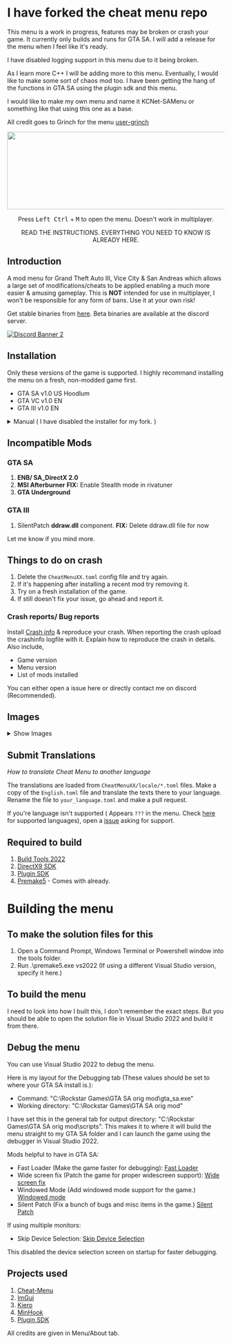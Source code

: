 # I have forked the cheat menu repo
This menu is a work in progress, features may be broken or crash your game. It currently only builds and runs for GTA SA.
I will add a release for the menu when I feel like it's ready.

I have disabled logging support in this menu due to it being broken.

As I learn more C++ I will be adding more to this menu. Eventually, I would like to make some sort of chaos mod too.
I have been getting the hang of the functions in GTA SA using the plugin sdk and this menu.

I would like to make my own menu and name it KCNet-SAMenu or something like that using this one as a base.

All credit goes to Grinch for the menu [user-grinch](https://github.com/user-grinch)

<p align="center">
  <img src="https://raw.githubusercontent.com/user-grinch/Cheat-Menu/master/images/logo.png" width="700" height="180">
  </p>
<p align="center">  
  Press <kbd>Left Ctrl</kbd> + <kbd>M</kbd> to open the menu. Doesn't work in multiplayer.
</p>
<p align="center">  
  READ THE INSTRUCTIONS. EVERYTHING YOU NEED TO KNOW IS ALREADY HERE.
</p>

## Introduction

A mod menu for Grand Theft Auto III, Vice City & San Andreas which allows a large set of modifications/cheats to be applied enabling a much more easier & amusing gameplay. This is **NOT** intended for use in multiplayer, I won't be responsible for any form of bans. Use it at your own risk!

Get stable binaries from [here](https://github.com/user-grinch/Cheat-Menu/releases). Beta binaries are available at the discord server.

[![Discord Banner 2](https://discordapp.com/api/guilds/689515979847237649/widget.png?style=banner2)](https://discord.com/invite/ZzW7kmf)

## Installation
Only these versions of the game is supported. I highly recommand installing the menu on a fresh, non-modded game first.
- GTA SA v1.0 US Hoodlum 
- GTA VC v1.0 EN
- GTA III v1.0 EN

<details>
  <summary>Manual ( I have disabled the installer for my fork. )</summary>

1. Install [DirectX9](https://www.microsoft.com/en-us/download/details.aspx?id=35), [Visual C++ Redistributable 2022 x86](https://aka.ms/vs/17/release/vc_redist.x86.exe) & [Ultimate asi loader](https://github.com/ThirteenAG/Ultimate-ASI-Loader/releases).
2. Download [**CheatMenuSA/VC/III.7z**](https://github.com/user-grinch/Cheat-Menu/releases) and extract everything in game root directory (NOT MODLOADER). The **CheatMenu** folder & **.asi** file must be placed in the same place.
3. Install [SilentPatch](https://gtaforums.com/topic/669045-silentpatch/) (For GTA III don't install the ddraw.dll component)
4. Install [D3D8to9 wrapper](https://github.com/crosire/d3d8to9/releases) (For III & VC) 
</details>

## Incompatible Mods
### GTA SA
1. **ENB/ SA_DirectX 2.0** 
2. **MSI Afterburner**  **FIX:**  Enable Stealth mode in rivatuner
3. **GTA Underground**

### GTA III
1. SilentPatch **ddraw.dll** component.  **FIX:**  Delete ddraw.dll file for now

Let me know if you mind more.

## Things to do on crash
1. Delete the `CheatMenuXX.toml` config file and try again.
2. If it's happening after installing a recent mod try removing it.
3. Try on a fresh installation of the game.
4. If still doesn't fix your issue, go ahead and report it.

### Crash reports/ Bug reports
Install [Crash info](https://www.mixmods.com.br/2021/06/crashinfo.html) & reproduce your crash. When reporting the crash upload the crashinfo logfile with it. Explain how to reproduce the crash in details. Also include,
- Game version
- Menu version
- List of mods installed

You can either open a issue here or directly contact me on discord (Recommended).

## Images
<details>
  <summary>Show Images</summary>
  <img src="https://raw.githubusercontent.com/user-grinch/Cheat-Menu/master/images/1.png">
  <img src="https://raw.githubusercontent.com/user-grinch/Cheat-Menu/master/images/2.png">
  <img src="https://raw.githubusercontent.com/user-grinch/Cheat-Menu/master/images/3.png">
  <img src="https://raw.githubusercontent.com/user-grinch/Cheat-Menu/master/images/4.png">
  <img src="https://raw.githubusercontent.com/user-grinch/Cheat-Menu/master/images/5.png">
  <img src="https://raw.githubusercontent.com/user-grinch/Cheat-Menu/master/images/6.png">
  <img src="https://raw.githubusercontent.com/user-grinch/Cheat-Menu/master/images/7.png">
  <img src="https://raw.githubusercontent.com/user-grinch/Cheat-Menu/master/images/8.png">
  <img src="https://raw.githubusercontent.com/user-grinch/Cheat-Menu/master/images/9.png">
  <img src="https://raw.githubusercontent.com/user-grinch/Cheat-Menu/master/images/10.png">
  <img src="https://raw.githubusercontent.com/user-grinch/Cheat-Menu/master/images/11.png">
  <img src="https://raw.githubusercontent.com/user-grinch/Cheat-Menu/master/images/12.png">
  <img src="https://raw.githubusercontent.com/user-grinch/Cheat-Menu/master/images/13.png">
  <img src="https://raw.githubusercontent.com/user-grinch/Cheat-Menu/master/images/14.png">
  <img src="https://raw.githubusercontent.com/user-grinch/Cheat-Menu/master/images/15.png">
  <img src="https://raw.githubusercontent.com/user-grinch/Cheat-Menu/master/images/16.png">
  <img src="https://raw.githubusercontent.com/user-grinch/Cheat-Menu/master/images/17.png">
  <img src="https://raw.githubusercontent.com/user-grinch/Cheat-Menu/master/images/18.png">
  <img src="https://raw.githubusercontent.com/user-grinch/Cheat-Menu/master/images/19.png">
</details>

## Submit Translations
*How to translate Cheat Menu to another language*

The translations are loaded from `CheatMenuXX/locale/*.toml` files. Make a copy of the `English.toml` file and translate the texts there to your language. Rename the file to `your_language.toml` and make a pull request. 

If you're language isn't supported ( Appears `???` in the menu. Check [here](https://github.com/user-grinch/Cheat-Menu/tree/master/tools/subset/in.txt) for supported languages), open a [issue](https://github.com/user-grinch/Cheat-Menu/issues) asking for support.


## Required to build
1. [Build Tools 2022](https://visualstudio.microsoft.com/downloads/#build-tools-for-visual-studio-2022)
2. [DirectX9 SDK](https://www.microsoft.com/en-us/download/details.aspx?id=6812)
3. [Plugin SDK](https://github.com/DK22Pac/plugin-sdk)
4. [Premake5](https://premake.github.io/) - Comes with already.

# Building the menu
## To make the solution files for this
1. Open a Command Prompt, Windows Terminal or Powershell window into the tools folder.
2. Run .\premake5.exe vs2022 (If using a different Visual Studio version, specify it here.)

## To build the menu
I need to look into how I built this, I don't remember the exact steps.
But you should be able to open the solution file in Visual Studio 2022 and build it from there.

## Debug the menu
You can use Visual Studio 2022 to debug the menu.


Here is my layout for the Debugging tab (These values should be set to where your GTA SA install is.):
* Command: "C:\Rockstar Games\GTA SA orig mod\gta_sa.exe"
* Working directory: "C:\Rockstar Games\GTA SA orig mod"

I have set this in the general tab for output directory: "C:\Rockstar Games\GTA SA orig mod\scripts".
This makes it to where it will build the menu straight to my GTA SA folder and I can launch the game using the debugger in Visual Studio 2022.

Mods helpful to have in GTA SA:
* Fast Loader (Make the game faster for debugging): [Fast Loader](https://www.gtagarage.com/mods/show.php?id=25665)
* Wide screen fix (Patch the game for proper widescreen support): [Wide screen fix](https://gtaforums.com/topic/547841-gtanfsmpother-widescreen-fixes-pack/)
* Windowed Mode (Add windowed mode support for the game.) [Windowed mode](https://github.com/ThirteenAG/III.VC.SA.WindowedMode/releases)
* Silent Patch (Fix a bunch of bugs and misc items in the game.) [Silent Patch](https://gtaforums.com/topic/669045-silentpatch/)

If using multiple monitors:
* Skip Device Selection: [Skip Device Selection](https://www.gtainside.com/en/sanandreas/mods/99791-skip-device-selection-window)

This disabled the device selection screen on startup for faster debugging.

## Projects used
1. [Cheat-Menu](https://github.com/user-grinch/Cheat-Menu)
2. [ImGui](https://github.com/ocornut/imgui)
3. [Kiero](https://github.com/Rebzzel/kiero)
4. [MinHook](https://github.com/TsudaKageyu/minhook)
5. [Plugin SDK](https://github.com/DK22Pac/plugin-sdk)

All credits are given in Menu/About tab.
